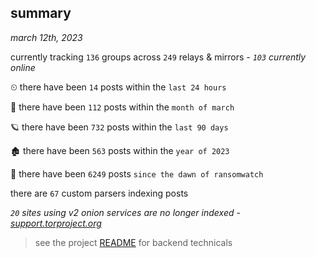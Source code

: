 
## summary
_march 12th, 2023_

currently tracking `136` groups across `249` relays & mirrors - _`103` currently online_

⏲ there have been `14` posts within the `last 24 hours`

🦈 there have been `112` posts within the `month of march`

🪐 there have been `732` posts within the `last 90 days`

🏚 there have been `563` posts within the `year of 2023`

🦕 there have been `6249` posts `since the dawn of ransomwatch`

there are `67` custom parsers indexing posts

_`20` sites using v2 onion services are no longer indexed - [support.torproject.org](https://support.torproject.org/onionservices/v2-deprecation/)_

> see the project [README](https://github.com/joshhighet/ransomwatch#ransomwatch--) for backend technicals
